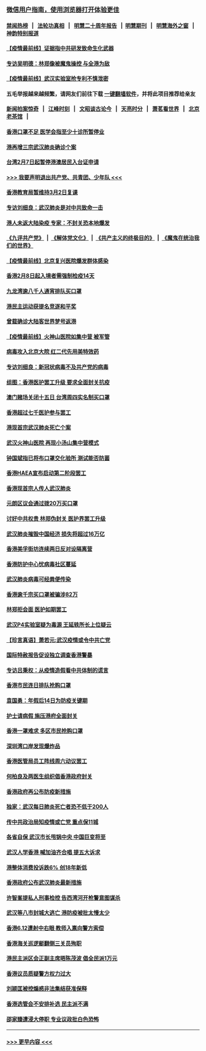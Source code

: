 ### [微信用户指南，使用浏览器打开体验更佳](https://github.com/gfw-breaker/banned-news1/blob/master/indexes/wechat-guide.md?t=0)
#### [禁闻热榜](热点新闻.md?t=0)  &nbsp;&nbsp;|&nbsp;&nbsp; [法轮功真相](https://github.com/gfw-breaker/truth/blob/master/README.md?t=0) &nbsp;&nbsp;|&nbsp;&nbsp; [明慧二十周年报告](https://github.com/gfw-breaker/mh-reports/blob/master/README.md?t=0) &nbsp;&nbsp;|&nbsp;&nbsp;[明慧期刊](https://github.com/gfw-breaker/mh-qikan) &nbsp;&nbsp;|&nbsp;&nbsp; [明慧海外之窗](https://github.com/gfw-breaker/mh-news/blob/master/README.md?t=0) &nbsp;&nbsp;|&nbsp;&nbsp; [神韵特别报道](https://github.com/gfw-breaker/mh-news/blob/master/shenyun.md?t=0)
#### [【疫情最前线】证据指中共研发致命生化武器](../pages/nsc415/n11853087.md?t=02081333) 
#### [专访吴明德：林郑像被魔鬼操控 与全港为敌](../pages/nsc415/n11852734.md?t=02081333) 
#### [【疫情最前线】武汉实验室抢专利不慎泄密](../pages/nsc415/n11850310.md?t=02081333) 
#### 五毛举报越来越频繁，请网友们前往下载 [一键翻墙软件](https://github.com/gfw-breaker/ssr-accounts)，并将此项目推荐给亲友
#### [新闻拍案惊奇](https://github.com/gfw-breaker/banned-news1/blob/master/pages/link4.md) &nbsp;&nbsp;|&nbsp;&nbsp; [江峰时刻](https://github.com/gfw-breaker/banned-news1/blob/master/pages/link4.md) &nbsp;&nbsp;|&nbsp;&nbsp; [文昭谈古论今](https://github.com/gfw-breaker/banned-news1/blob/master/pages/link4.md) &nbsp;&nbsp;|&nbsp;&nbsp; [天亮时分](https://github.com/gfw-breaker/banned-news1/blob/master/pages/link4.md) &nbsp;&nbsp;|&nbsp;&nbsp; [萧茗看世界](https://github.com/gfw-breaker/banned-news1/blob/master/pages/link4.md) &nbsp;&nbsp;|&nbsp;&nbsp; [北京老茶馆](https://github.com/gfw-breaker/banned-news1/blob/master/pages/link4.md) &nbsp;&nbsp;|&nbsp;&nbsp; 
#### [香港口罩不足 医学会指至少十诊所暂停业](../pages/nsc415/n11850301.md?t=02081333) 
#### [港再增三宗武汉肺炎确诊个案](../pages/nsc415/n11850328.md?t=02081333) 
#### [台湾2月7日起暂停港澳居民入台证申请](../pages/nsc415/n11850304.md?t=02081333) 
#### [>>> 我要声明退出共产党、共青团、少年队 <<<](https://github.com/begood0513/goodnews/blob/master/quit/letter.md) 
#### [香港教育局暂维持3月2日复课](../pages/nsc415/n11850260.md?t=02081333) 
#### [专访刘细良：武汉肺炎是对中共致命一击](../pages/nsc415/n11849934.md?t=02081333) 
#### [港人未返大陆染疫 专家：不封关恐本地爆发](../pages/nsc415/n11848021.md?t=02081333) 
#### [《九评共产党》](https://github.com/begood0513/9ping.md/blob/master/README.md) &nbsp;|&nbsp; [《解体党文化》](../../../../jtdwh.md/blob/master/README.md)  &nbsp;|&nbsp; [《共产主义的终极目的》](../../../../gczydzjmd.md/blob/master/README.md) &nbsp;|&nbsp; [《魔鬼在统治我们的世界》](../../../../mgztzwmdsj.md/blob/master/README.md) 
#### [【疫情最前线】北京复兴医院爆发群体感染](../pages/nsc415/n11847626.md?t=02081333) 
#### [香港2月8日起入境者需强制检疫14天](../pages/nsc415/n11847658.md?t=02081333) 
#### [九龙湾逾八千人通宵排队买口罩](../pages/nsc415/n11847647.md?t=02081333) 
#### [港民主运动获提名竞逐和平奖](../pages/nsc415/n11847633.md?t=02081333) 
#### [曾载确诊大陆客世界梦号返港](../pages/nsc415/n11847608.md?t=02081333) 
#### [【疫情最前线】火神山医院如集中营 被军管](../pages/nsc415/n11847524.md?t=02081333) 
#### [病毒攻入北京大院 红二代先用美特效药](../pages/nsc415/n11847427.md?t=02081333) 
#### [专访刘细良：新冠状病毒不及共产党的病毒](../pages/nsc415/n11847164.md?t=02081333) 
#### [组图：香港医护罢工升级 要求全面封关抗疫](../pages/nsc415/n11844107.md?t=02081333) 
#### [澳门赌场关闭十五日 台湾周四实名制买口罩](../pages/nsc415/n11845083.md?t=02081333) 
#### [香港超过七千医护参与罢工](../pages/nsc415/n11845051.md?t=02081333) 
#### [港现首宗武汉肺炎死亡个案](../pages/nsc415/n11844998.md?t=02081333) 
#### [武汉火神山医院 再现小汤山集中营模式](../pages/nsc415/n11844763.md?t=02081333) 
#### [钟国斌指已将布口罩交化验所 测试能否防菌](../pages/nsc415/n11842783.md?t=02081333) 
#### [香港HAEA宣布启动第二阶段罢工](../pages/nsc415/n11842723.md?t=02081333) 
#### [香港现首宗人传人武汉肺炎](../pages/nsc415/n11842766.md?t=02081333) 
#### [元朗区议会通过拨20万买口罩](../pages/nsc415/n11842754.md?t=02081333) 
#### [讨好中共权贵 林郑伪封关 医护界罢工升级](../pages/nsc415/n11842359.md?t=02081333) 
#### [武汉肺炎摧毁中国经济 损失将超过16万亿](../pages/nsc415/n11839723.md?t=02081333) 
#### [香港美孚街坊连续两日反对设隔离营](../pages/nsc415/n11839962.md?t=02081333) 
#### [香港防护中心忧病毒社区蔓延](../pages/nsc415/n11839933.md?t=02081333) 
#### [武汉肺炎病毒可经粪便传染](../pages/nsc415/n11839939.md?t=02081333) 
#### [香港逾千宗买口罩被骗涉82万](../pages/nsc415/n11839914.md?t=02081333) 
#### [林郑拒会面 医护如期罢工](../pages/nsc415/n11839892.md?t=02081333) 
#### [武汉P4实验室疑为毒源 王延轶所长上位疑云](../pages/nsc415/n11835543.md?t=02081333) 
#### [【珍言真语】萧若元:武汉疫情或令中共亡党](../pages/nsc415/n11829394.md?t=02081333) 
#### [国际特赦报告促设独立调查香港警暴](../pages/nsc415/n11833845.md?t=02081333) 
#### [专访吕秉权：从疫情造假看中共体制的谎言](../pages/nsc415/n11833813.md?t=02081333) 
#### [香港市民连日排队抢购口罩](../pages/nsc415/n11833794.md?t=02081333) 
#### [袁国勇：年假后14日为防疫关键期](../pages/nsc415/n11831088.md?t=02081333) 
#### [护士请病假 施压港府全面封关](../pages/nsc415/n11831030.md?t=02081333) 
#### [香港一罩难求 多区市民抢购口罩](../pages/nsc415/n11831002.md?t=02081333) 
#### [深圳湾口岸发现爆炸品](../pages/nsc415/n11828802.md?t=02081333) 
#### [香港医管局员工阵线周六动议罢工](../pages/nsc415/n11828762.md?t=02081333) 
#### [何柏良及两医生组织倡香港政府封关](../pages/nsc415/n11828749.md?t=02081333) 
#### [香港政府再公布防疫新措施](../pages/nsc415/n11828716.md?t=02081333) 
#### [独家：武汉每日肺炎死亡者恐不低于200人](../pages/nsc415/n11828240.md?t=02081333) 
#### [传中共政治局知疫情或亡党 重点保11城](../pages/nsc415/n11828145.md?t=02081333) 
#### [各省自保 武汉市长甩锅中央 中国巨变将至](../pages/nsc415/n11828021.md?t=02081333) 
#### [武汉人学香港 喊加油齐合唱 提五大诉求](../pages/nsc415/n11827046.md?t=02081333) 
#### [港整体消费投诉跌6% 创18年新低](../pages/nsc415/n11817280.md?t=02081333) 
#### [香港政府公布武汉肺炎最新措施](../pages/nsc415/n11817152.md?t=02081333) 
#### [许智峯提私人刑事检控 告西湾河开枪警意图谋杀](../pages/nsc415/n11817132.md?t=02081333) 
#### [武汉等八市封城大逃亡 港防疫被批太慢太少](../pages/nsc415/n11817058.md?t=02081333) 
#### [香港6.12遭射中右眼 教师入禀向警方索偿](../pages/nsc415/n11814678.md?t=02081333) 
#### [香港海关巡逻艇翻侧三关员殉职](../pages/nsc415/n11814604.md?t=02081333) 
#### [港民主派区会正副主席晤陈茂波 倡全民派1万元](../pages/nsc415/n11814582.md?t=02081333) 
#### [香港议员质疑警方权力过大](../pages/nsc415/n11814560.md?t=02081333) 
#### [刘颕匡被控煽惑非法集结获准保释](../pages/nsc415/n11811727.md?t=02081333) 
#### [香港选管会不安排补选 民主派不满](../pages/nsc415/n11811691.md?t=02081333) 
#### [邵家臻遭浸大停职 专业议政批白色恐怖](../pages/nsc415/n11811670.md?t=02081333) 

----
#### [ >>> 更早内容 <<< ](../indexes/nsc415-earlier.md)
